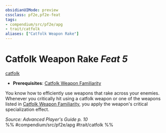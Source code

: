 ```yaml
---
obsidianUIMode: preview
cssclass: pf2e,pf2e-feat
tags:
- compendium/src/pf2e/apg
- trait/catfolk
aliases: ["Catfolk Weapon Rake"]
---
```

# Catfolk Weapon Rake  *Feat 5*  
[catfolk](catfolk-b1.md "Catfolk Ancestry & Heritage Trait")  

- **Prerequisites**: [Catfolk Weapon Familiarity](catfolk-weapon-familiarity-apg.md)

You know how to efficiently use weapons that rake across your enemies. Whenever you critically hit using a catfolk weapon or one of the weapons listed in [Catfolk Weapon Familiarity](catfolk-weapon-familiarity-apg.md), you apply the weapon's critical specialization effect.

*Source: Advanced Player's Guide p. 10*  
%% #compendium/src/pf2e/apg #trait/catfolk %%